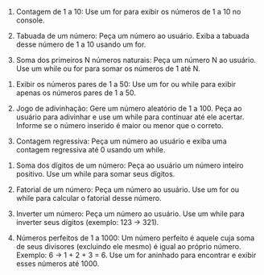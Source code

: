 <!-- *** Nível Básico *** -->

1. Contagem de 1 a 10:
Use um for para exibir os números de 1 a 10 no console.

2. Tabuada de um número:
Peça um número ao usuário.
Exiba a tabuada desse número de 1 a 10 usando um for.

3. Soma dos primeiros N números naturais:
Peça um número N ao usuário.
Use um while ou for para somar os números de 1 até N.

<!-- Nível Intermediário -->

1. Exibir os números pares de 1 a 50:
Use um for ou while para exibir apenas os números pares de 1 a 50.

2. Jogo de adivinhação:
Gere um número aleatório de 1 a 100.
Peça ao usuário para adivinhar e use um while para continuar até ele acertar.
Informe se o número inserido é maior ou menor que o correto.

3. Contagem regressiva:
Peça um número ao usuário e exiba uma contagem regressiva até 0 usando um while.

<!-- *** Nível Avançado *** -->

1. Soma dos dígitos de um número:
Peça ao usuário um número inteiro positivo.
Use um while para somar seus dígitos.

2. Fatorial de um número:
Peça um número ao usuário.
Use um for ou while para calcular o fatorial desse número.

3. Inverter um número:
Peça um número ao usuário.
Use um while para inverter seus dígitos (exemplo: 123 → 321).

4. Números perfeitos de 1 a 1000:
Um número perfeito é aquele cuja soma de seus divisores (excluindo ele mesmo) é igual ao próprio número.
Exemplo: 6 → 1 + 2 + 3 = 6.
Use um for aninhado para encontrar e exibir esses números até 1000.